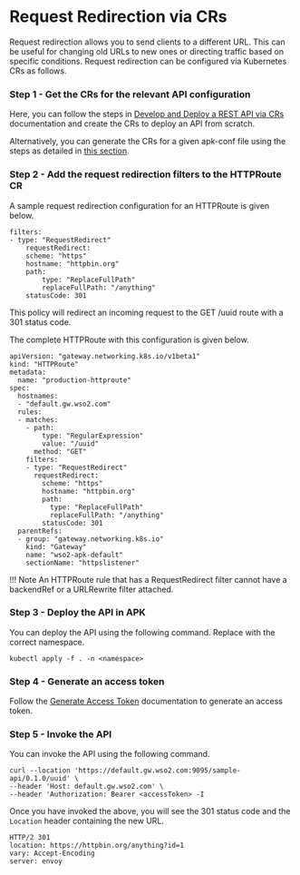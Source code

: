 # Request Redirection via CRs

Request redirection allows you to send clients to a different URL. This can be useful for changing old URLs to new ones or directing traffic based on specific conditions. Request redirection can be configured via Kubernetes CRs as follows.

### Step 1 - Get the CRs for the relevant API configuration

Here, you can follow the steps in <a href="../../../../create-api/create-and-deploy-apis/rest/create-rest-api-using-crs" target="_blank">Develop and Deploy a REST API via CRs</a> documentation and create the CRs to deploy an API from scratch. 

Alternatively, you can generate the CRs for a given apk-conf file using the steps as detailed in <a href="../../../../api-management-overview/tools-for-api-development#option-2-generate-k8s-custom-resources-using-config-generator-tool-and-deploy-the-api-using-kubernetes-client" target="_blank">this section</a>.

### Step 2 - Add the request redirection filters to the HTTPRoute CR

A sample request redirection configuration for an HTTPRoute is given below.

```
filters:
- type: "RequestRedirect"
    requestRedirect:
    scheme: "https"
    hostname: "httpbin.org"
    path:
        type: "ReplaceFullPath"
        replaceFullPath: "/anything"
    statusCode: 301
```

This policy will redirect an incoming request to the GET /uuid route with a 301 status code.

The complete HTTPRoute with this configuration is given below.

```
apiVersion: "gateway.networking.k8s.io/v1beta1"
kind: "HTTPRoute"
metadata:
  name: "production-httproute"
spec:
  hostnames:
  - "default.gw.wso2.com"
  rules:
  - matches:
    - path:
        type: "RegularExpression"
        value: "/uuid"
      method: "GET"
    filters:
    - type: "RequestRedirect"
      requestRedirect:
        scheme: "https"
        hostname: "httpbin.org"
        path:
          type: "ReplaceFullPath"
          replaceFullPath: "/anything"
        statusCode: 301
  parentRefs:
  - group: "gateway.networking.k8s.io"
    kind: "Gateway"
    name: "wso2-apk-default"
    sectionName: "httpslistener"
```

!!! Note
    An HTTPRoute rule that has a RequestRedirect filter cannot have a backendRef or a URLRewrite filter attached.

### Step 3 - Deploy the API in APK

You can deploy the API using the following command. Replace <namespace> with the correct namespace.
```
kubectl apply -f . -n <namespace>
```

### Step 4 - Generate an access token

Follow the [Generate Access Token](../../../develop-and-deploy-api/security/generate-access-token.md) documentation to generate an access token.

### Step 5 - Invoke the API

You can invoke the API using the following command.

```
curl --location 'https://default.gw.wso2.com:9095/sample-api/0.1.0/uuid' \
--header 'Host: default.gw.wso2.com' \
--header 'Authorization: Bearer <accessToken> -I
```

Once you have invoked the above, you will see the 301 status code and the `Location` header containing the new URL.

```
HTTP/2 301
location: https://httpbin.org/anything?id=1
vary: Accept-Encoding
server: envoy
```